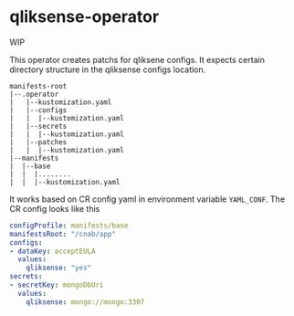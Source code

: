 # qliksense-operator

WIP

This operator creates patchs for qliksene configs. It expects certain directory structure in the qliksense configs location.

```console
manifests-root
|--.operator
|   |--kustomization.yaml
|   |--configs
|   |  |--kustomization.yaml
|   |--secrets
|   |  |--kustomization.yaml
|   |--patches
|   |  |--kustomization.yaml
|--manifests
|  |--base
|  |  |........
|  |  |--kustomization.yaml
```

It works based on CR config yaml in environment variable `YAML_CONF`. The CR config looks like this

```yaml
configProfile: manifests/base
manifestsRoot: "/cnab/app"
configs:
- dataKey: acceptEULA
  values:
    qliksense: "yes"
secrets:
- secretKey: mongoDbUri
  values:
    qliksense: mongo://mongo:3307
```